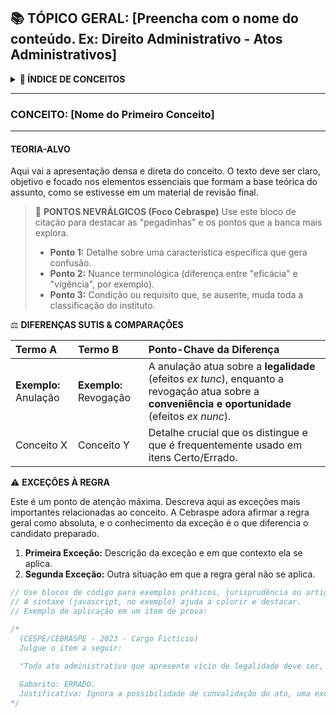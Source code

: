 <!-- 
======================================================================
 TEMPLATE DE TREINAMENTO CEBRASPE - ESTILO TOKYO MIDNIGHT
======================================================================
-->

<!-- INÍCIO DO CABEÇALHO GERAL DO TÓPICO -->
<!-- Use H2 para o título principal do conteúdo a ser estudado -->
## 📚 TÓPICO GERAL: [Preencha com o nome do conteúdo. Ex: Direito Administrativo - Atos Administrativos]

<!-- ÍNDICE NAVEGÁVEL - Essencial para conteúdos longos -->
<details>
  <summary><strong>📍 ÍNDICE DE CONCEITOS</strong></summary>
  
  - [Conceito 1: Nome do Primeiro Conceito](#conceito-1)
  - [Conceito 2: Nome do Segundo Conceito](#conceito-2)
  - [Conceito 3: Nome do Terceiro Conceito](#conceito-3)
  <!-- Adicione mais itens conforme a necessidade -->
</details>

---
<!-- FIM DO CABEÇALHO GERAL -->


<!-- 
======================================================================
 INÍCIO DO BLOCO DE CONCEITO - Repita este bloco para cada conceito
======================================================================
-->

<!-- O ID aqui deve corresponder ao link no índice. Use letras minúsculas e hifens. -->
<a id="conceito-1"></a>

### **CONCEITO: [Nome do Primeiro Conceito]**
---
#### **TEORIA-ALVO**

<!-- Use parágrafos curtos para a definição central. -->
Aqui vai a apresentação densa e direta do conceito. O texto deve ser claro, objetivo e focado nos elementos essenciais que formam a base teórica do assunto, como se estivesse em um material de revisão final.

> 🎯 **PONTOS NEVRÁLGICOS (Foco Cebraspe)**
> Use este bloco de citação para destacar as "pegadinhas" e os pontos que a banca mais explora.
> *   **Ponto 1:** Detalhe sobre uma característica específica que gera confusão.
> *   **Ponto 2:** Nuance terminológica (diferença entre "eficácia" e "vigência", por exemplo).
> *   **Ponto 3:** Condição ou requisito que, se ausente, muda toda a classificação do instituto.

⚖️ **DIFERENÇAS SUTIS & COMPARAÇÕES**

| Termo A | Termo B | Ponto-Chave da Diferença |
| :--- | :--- | :--- |
| **Exemplo:** Anulação | **Exemplo:** Revogação | A anulação atua sobre a **legalidade** (efeitos *ex tunc*), enquanto a revogação atua sobre a **conveniência e oportunidade** (efeitos *ex nunc*). |
| Conceito X | Conceito Y | Detalhe crucial que os distingue e que é frequentemente usado em itens Certo/Errado. |

⚠️ **EXCEÇÕES À REGRA**

Este é um ponto de atenção máxima. Descreva aqui as exceções mais importantes relacionadas ao conceito. A Cebraspe adora afirmar a regra geral como absoluta, e o conhecimento da exceção é o que diferencia o candidato preparado.
1.  **Primeira Exceção:** Descrição da exceção e em que contexto ela se aplica.
2.  **Segunda Exceção:** Outra situação em que a regra geral não se aplica.

```javascript
// Use blocos de código para exemplos práticos, jurisprudência ou artigos de lei.
// A sintaxe (javascript, no exemplo) ajuda a colorir e destacar.
// Exemplo de aplicação em um item de prova:

/*
  (CESPE/CEBRASPE - 2023 - Cargo Fictício)
  Julgue o item a seguir:
  
  "Todo ato administrativo que apresente vício de legalidade deve ser, obrigatoriamente, anulado pela Administração, produzindo efeitos ex tunc."

  Gabarito: ERRADO.
  Justificativa: Ignora a possibilidade de convalidação do ato, uma exceção ao princípio da autotutela anulatória.
*/
